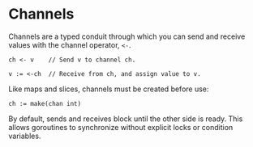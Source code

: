 # Channels
Channels are a typed conduit through which you can send and receive values with the channel operator, `<-`.

`
ch <- v    // Send v to channel ch.
`

`
v := <-ch  // Receive from ch, and assign value to v.
`

Like maps and slices, channels must be created before use:

`
ch := make(chan int)
`

By default, sends and receives block until the other side is ready. This allows goroutines to synchronize without explicit locks or condition variables.